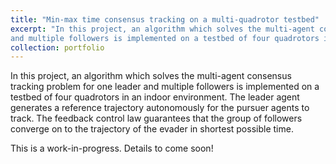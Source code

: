 ```yaml
---
title: "Min-max time consensus tracking on a multi-quadrotor testbed"
excerpt: "In this project, an algorithm which solves the multi-agent consensus tracking problem for one leader
and multiple followers is implemented on a testbed of four quadrotors in an indoor environment. <br/><img src='/images/indoor_consensus_tracking.JPG'>"
collection: portfolio
---
```


In this project, an algorithm which solves the multi-agent consensus tracking problem for one leader and multiple followers is implemented on a testbed of four quadrotors in an indoor environment. The leader agent generates a reference trajectory autonomously for the pursuer agents to track. The feedback control law guarantees that the group of followers converge on to the trajectory of the evader in shortest possible time.

This is a work-in-progress. Details to come soon!
